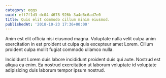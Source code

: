 ```yaml
---
category: eggs
uuid: eff7f1d3-dc04-4678-926b-3a4d6c6ad7e0
title: Quis elit commodo cillum minim eiusmod.
publishedAt: '2018-10-23 17:36+00:00'
---
```


Anim est elit officia nisi eiusmod magna. Voluptate nulla velit culpa anim exercitation in est proident ut culpa quis excepteur amet Lorem. Cillum proident culpa mollit fugiat commodo ullamco nulla.

Incididunt Lorem duis labore incididunt proident duis qui aute. Nostrud est aliqua ea enim. Ea nostrud exercitation ut laborum voluptate id voluptate adipisicing duis laborum tempor ipsum nostrud.